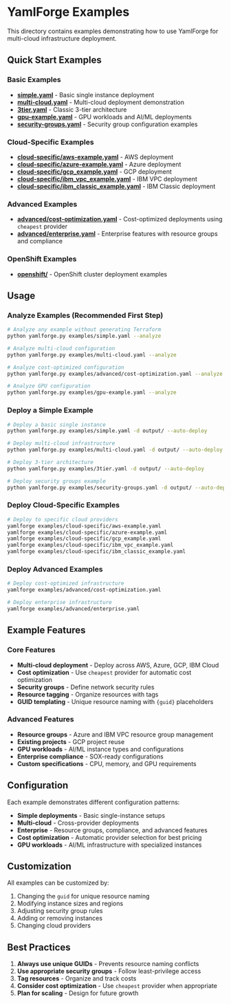 # YamlForge Examples

This directory contains examples demonstrating how to use YamlForge for multi-cloud infrastructure deployment.

## Quick Start Examples

### Basic Examples
- **[simple.yaml](simple.yaml)** - Basic single instance deployment
- **[multi-cloud.yaml](multi-cloud.yaml)** - Multi-cloud deployment demonstration
- **[3tier.yaml](3tier.yaml)** - Classic 3-tier architecture
- **[gpu-example.yaml](gpu-example.yaml)** - GPU workloads and AI/ML deployments
- **[security-groups.yaml](security-groups.yaml)** - Security group configuration examples

### Cloud-Specific Examples
- **[cloud-specific/aws-example.yaml](cloud-specific/aws-example.yaml)** - AWS deployment
- **[cloud-specific/azure-example.yaml](cloud-specific/azure-example.yaml)** - Azure deployment
- **[cloud-specific/gcp_example.yaml](cloud-specific/gcp_example.yaml)** - GCP deployment
- **[cloud-specific/ibm_vpc_example.yaml](cloud-specific/ibm_vpc_example.yaml)** - IBM VPC deployment
- **[cloud-specific/ibm_classic_example.yaml](cloud-specific/ibm_classic_example.yaml)** - IBM Classic deployment

### Advanced Examples
- **[advanced/cost-optimization.yaml](advanced/cost-optimization.yaml)** - Cost-optimized deployments using `cheapest` provider
- **[advanced/enterprise.yaml](advanced/enterprise.yaml)** - Enterprise features with resource groups and compliance

### OpenShift Examples
- **[openshift/](openshift/)** - OpenShift cluster deployment examples

## Usage

### Analyze Examples (Recommended First Step)
```bash
# Analyze any example without generating Terraform
python yamlforge.py examples/simple.yaml --analyze

# Analyze multi-cloud configuration
python yamlforge.py examples/multi-cloud.yaml --analyze

# Analyze cost-optimized configuration
python yamlforge.py examples/advanced/cost-optimization.yaml --analyze

# Analyze GPU configuration
python yamlforge.py examples/gpu-example.yaml --analyze
```

### Deploy a Simple Example
```bash
# Deploy a basic single instance
python yamlforge.py examples/simple.yaml -d output/ --auto-deploy

# Deploy multi-cloud infrastructure
python yamlforge.py examples/multi-cloud.yaml -d output/ --auto-deploy

# Deploy 3-tier architecture
python yamlforge.py examples/3tier.yaml -d output/ --auto-deploy

# Deploy security groups example
python yamlforge.py examples/security-groups.yaml -d output/ --auto-deploy
```

### Deploy Cloud-Specific Examples
```bash
# Deploy to specific cloud providers
yamlforge examples/cloud-specific/aws-example.yaml
yamlforge examples/cloud-specific/azure-example.yaml
yamlforge examples/cloud-specific/gcp_example.yaml
yamlforge examples/cloud-specific/ibm_vpc_example.yaml
yamlforge examples/cloud-specific/ibm_classic_example.yaml
```

### Deploy Advanced Examples
```bash
# Deploy cost-optimized infrastructure
yamlforge examples/advanced/cost-optimization.yaml

# Deploy enterprise infrastructure
yamlforge examples/advanced/enterprise.yaml
```

## Example Features

### Core Features
- **Multi-cloud deployment** - Deploy across AWS, Azure, GCP, IBM Cloud
- **Cost optimization** - Use `cheapest` provider for automatic cost optimization
- **Security groups** - Define network security rules
- **Resource tagging** - Organize resources with tags
- **GUID templating** - Unique resource naming with `{guid}` placeholders

### Advanced Features
- **Resource groups** - Azure and IBM VPC resource group management
- **Existing projects** - GCP project reuse
- **GPU workloads** - AI/ML instance types and configurations
- **Enterprise compliance** - SOX-ready configurations
- **Custom specifications** - CPU, memory, and GPU requirements

## Configuration

Each example demonstrates different configuration patterns:

- **Simple deployments** - Basic single-instance setups
- **Multi-cloud** - Cross-provider deployments
- **Enterprise** - Resource groups, compliance, and advanced features
- **Cost optimization** - Automatic provider selection for best pricing
- **GPU workloads** - AI/ML infrastructure with specialized instances

## Customization

All examples can be customized by:
1. Changing the `guid` for unique resource naming
2. Modifying instance sizes and regions
3. Adjusting security group rules
4. Adding or removing instances
5. Changing cloud providers

## Best Practices

1. **Always use unique GUIDs** - Prevents resource naming conflicts
2. **Use appropriate security groups** - Follow least-privilege access
3. **Tag resources** - Organize and track costs
4. **Consider cost optimization** - Use `cheapest` provider when appropriate
5. **Plan for scaling** - Design for future growth 
